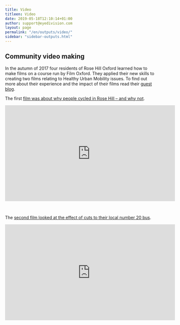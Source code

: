 ```yaml
---
title: Video
titleen: Video
date: 2019-05-18T12:10:14+01:00
author: support@eyedivision.com
layout: page
permalink: "/en/outputs/video/"
sidebar: "sidebar-outputs.html"
---
```

## Community video making

In the autumn of 2017 four residents of Rose Hill Oxford learned how to make films on a course run by Film Oxford. They applied their new skills to creating two films relating to Healthy Urban Mobility issues. To find out more about their experience and the impact of their films read their [guest blog](https://www.hum-mus.org/en/rose-hill-film-makers-guest-blog/).

The first <a href="http://bit.ly/2XH19Pe" target="new">film was about why people cycled in Rose Hill &#8211; and why not</a>.

<iframe src="https://www.facebook.com/plugins/video.php?href=https%3A%2F%2Fwww.facebook.com%2FHUMOxford%2Fvideos%2F314628049054307%2F&show_text=0&width=560" width="560" height="315" style="border:none;overflow:hidden" scrolling="no" frameborder="0" allowTransparency="true" allowFullScreen="true"></iframe>

&nbsp;

The <a href="http://bit.ly/2W89Rpp" target="new">second film looked at the effect of cuts to their local number 20 bus</a>.

<iframe src="https://www.facebook.com/plugins/video.php?href=https%3A%2F%2Fwww.facebook.com%2FHUMOxford%2Fvideos%2F314657789051333%2F&show_text=0&width=560" width="560" height="315" style="border:none;overflow:hidden" scrolling="no" frameborder="0" allowTransparency="true" allowFullScreen="true"></iframe>

